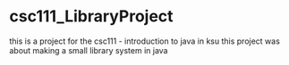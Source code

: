 # csc111_LibraryProject
this is a project for the csc111 - introduction to java in ksu 
this project was about making a small library system in java 
